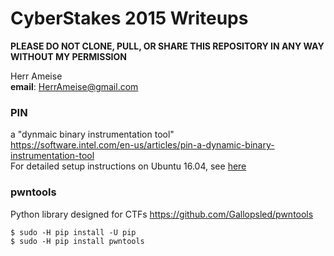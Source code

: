 # CyberStakes 2015 Writeups

**PLEASE DO NOT CLONE, PULL, OR SHARE THIS REPOSITORY IN ANY WAY WITHOUT MY PERMISSION**

Herr Ameise  
**email**: HerrAmeise@gmail.com

### PIN
a "dynmaic binary instrumentation tool"  
https://software.intel.com/en-us/articles/pin-a-dynamic-binary-instrumentation-tool  
For detailed setup instructions on Ubuntu 16.04, see [here](PIN.md)

### pwntools
Python library designed for CTFs
https://github.com/Gallopsled/pwntools
```
$ sudo -H pip install -U pip
$ sudo -H pip install pwntools
```